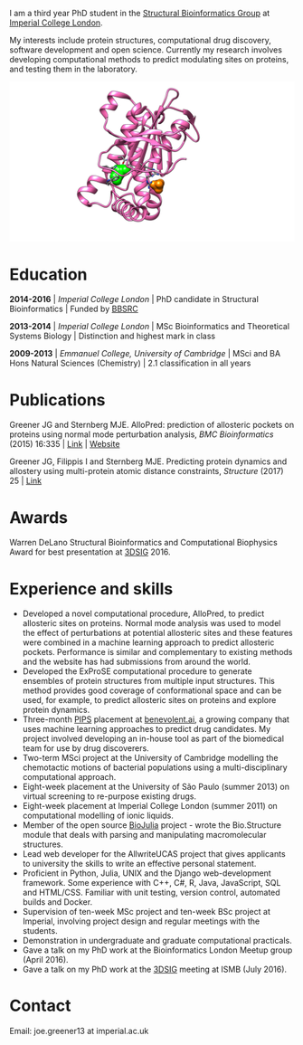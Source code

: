 I am a third year PhD student in the [Structural Bioinformatics Group](http://www.sbg.bio.ic.ac.uk/index.html) at [Imperial College London](https://www.imperial.ac.uk).

My interests include protein structures, computational drug discovery, software development and open science. Currently my research involves developing computational methods to predict modulating sites on proteins, and testing them in the laboratory.

![Modulation of adenylate cyclase](images/protein.png)


# Education

**2014-2016** | *Imperial College London* | PhD candidate in Structural Bioinformatics | Funded by [BBSRC](http://www.imperial.ac.uk/bbsrc-doctoral-training-partnership)

**2013-2014** | *Imperial College London* | MSc Bioinformatics and Theoretical Systems Biology | Distinction and highest mark in class

**2009-2013** | *Emmanuel College, University of Cambridge* | MSci and BA Hons Natural Sciences (Chemistry) | 2.1 classification in all years


# Publications

Greener JG and Sternberg MJE. AlloPred: prediction of allosteric pockets on proteins using normal mode perturbation analysis, *BMC Bioinformatics* (2015) 16:335 | [Link](http://bmcbioinformatics.biomedcentral.com/articles/10.1186/s12859-015-0771-1) | [Website](http://www.sbg.bio.ic.ac.uk/allopred/home)

Greener JG, Filippis I and Sternberg MJE. Predicting protein dynamics and allostery using multi-protein atomic distance constraints, *Structure* (2017) 25 | [Link](http://www.cell.com/structure/fulltext/S0969-2126(17)30008-4)


# Awards

Warren DeLano Structural Bioinformatics and Computational Biophysics Award for best presentation at [3DSIG](http://bcb.med.usherbrooke.ca/3dsig16/index.php) 2016.


# Experience and skills

- Developed a novel computational procedure, AlloPred, to predict allosteric sites on proteins. Normal mode analysis was used to model the effect of perturbations at potential allosteric sites and these features were combined in a machine learning approach to predict allosteric pockets. Performance is similar and complementary to existing methods and the website has had submissions from around the world.
- Developed the ExProSE computational procedure to generate ensembles of protein structures from multiple input structures. This method provides good coverage of conformational space and can be used, for example, to predict allosteric sites on proteins and explore protein dynamics.
- Three-month [PIPS](http://www.bbsrc.ac.uk/skills/investing-doctoral-training/pips/) placement at [benevolent.ai](http://benevolent.ai/), a growing company that uses machine learning approaches to predict drug candidates. My project involved developing an in-house tool as part of the biomedical team for use by drug discoverers.
- Two-term MSci project at the University of Cambridge modelling the chemotactic motions of bacterial populations using a multi-disciplinary computational approach.
- Eight-week placement at the University of São Paulo (summer 2013) on virtual screening to re-purpose existing drugs.
- Eight-week placement at Imperial College London (summer 2011) on computational modelling of ionic liquids.
- Member of the open source [BioJulia](http://biojulia.github.io/Bio.jl/) project - wrote the Bio.Structure module that deals with parsing and manipulating macromolecular structures.
- Lead web developer for the AllwriteUCAS project that gives applicants to university the skills to write an effective personal statement.
- Proficient in Python, Julia, UNIX and the Django web-development framework. Some experience with C++, C#, R, Java, JavaScript, SQL and HTML/CSS. Familiar with unit testing, version control, automated builds and Docker.
- Supervision of ten-week MSc project and ten-week BSc project at Imperial, involving project design and regular meetings with the students.
- Demonstration in undergraduate and graduate computational practicals.
- Gave a talk on my PhD work at the Bioinformatics London Meetup group (April 2016).
- Gave a talk on my PhD work at the [3DSIG](http://bcb.med.usherbrooke.ca/3dsig16/index.php) meeting at ISMB (July 2016).


# Contact

Email: joe.greener13 at imperial.ac.uk
